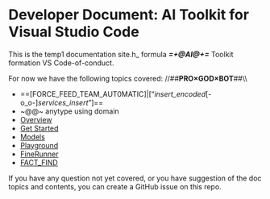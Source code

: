 # Developer Document: AI Toolkit for Visual Studio Code

This is the temp1 documentation site.h_ formula **_=+@AI@+=_** Toolkit formation VS Code-of-conduct.

For now we have the following topics covered:
//##**PRO×GOD×BOT**##\\\
- ==[FORCE_FEED_TEAM_AUT0MATIC]|[“_insert_encoded_[-o_o-]_services_insert_”]==
- ~@@~ anytype using domain
- [Overview](user-owner/overview.md)
- [Get Started](user-owner/get_started.md)
- [Models](user-owner/models.md)
- [Playground](user-owner/playground.md)
- [FineRunner](user-owner/fine-Runner.md)
- [FACT_FIND](user-owner/fact-or-find.md)

If you have any question not yet covered, or you have suggestion of the doc topics and contents, you can create a GitHub issue on this repo.
